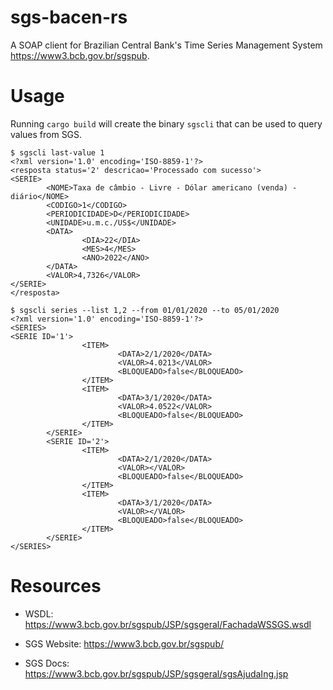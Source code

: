 # sgs-bacen-rs

A SOAP client for Brazilian Central Bank's Time Series Management System <https://www3.bcb.gov.br/sgspub>.

# Usage

Running `cargo build` will create the binary `sgscli` that
can be used to query values from SGS.

```shell
$ sgscli last-value 1
<?xml version='1.0' encoding='ISO-8859-1'?>
<resposta status='2' descricao='Processado com sucesso'>
<SERIE>
        <NOME>Taxa de câmbio - Livre - Dólar americano (venda) - diário</NOME>
        <CODIGO>1</CODIGO>
        <PERIODICIDADE>D</PERIODICIDADE>
        <UNIDADE>u.m.c./US$</UNIDADE>
        <DATA>
                <DIA>22</DIA>
                <MES>4</MES>
                <ANO>2022</ANO>
        </DATA>
        <VALOR>4,7326</VALOR>
</SERIE>
</resposta>
```

```shell
$ sgscli series --list 1,2 --from 01/01/2020 --to 05/01/2020
<?xml version='1.0' encoding='ISO-8859-1'?>
<SERIES>
<SERIE ID='1'>
                <ITEM>
                        <DATA>2/1/2020</DATA>
                        <VALOR>4.0213</VALOR>
                        <BLOQUEADO>false</BLOQUEADO>
                </ITEM>
                <ITEM>
                        <DATA>3/1/2020</DATA>
                        <VALOR>4.0522</VALOR>
                        <BLOQUEADO>false</BLOQUEADO>
                </ITEM>
        </SERIE>
        <SERIE ID='2'>
                <ITEM>
                        <DATA>2/1/2020</DATA>
                        <VALOR></VALOR>
                        <BLOQUEADO>false</BLOQUEADO>
                </ITEM>
                <ITEM>
                        <DATA>3/1/2020</DATA>
                        <VALOR></VALOR>
                        <BLOQUEADO>false</BLOQUEADO>
                </ITEM>
        </SERIE>
</SERIES>
```

# Resources

* WSDL: <https://www3.bcb.gov.br/sgspub/JSP/sgsgeral/FachadaWSSGS.wsdl>

* SGS Website: <https://www3.bcb.gov.br/sgspub/>

* SGS Docs: <https://www3.bcb.gov.br/sgspub/JSP/sgsgeral/sgsAjudaIng.jsp>